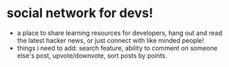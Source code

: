 # social network for devs!
  - a place to share learning resources for developers, hang out and read the latest hacker news, or just connect with like minded people!
  - things i need to add: search feature, ability to comment on someone else's post, upvote/downvote, sort posts by points.
